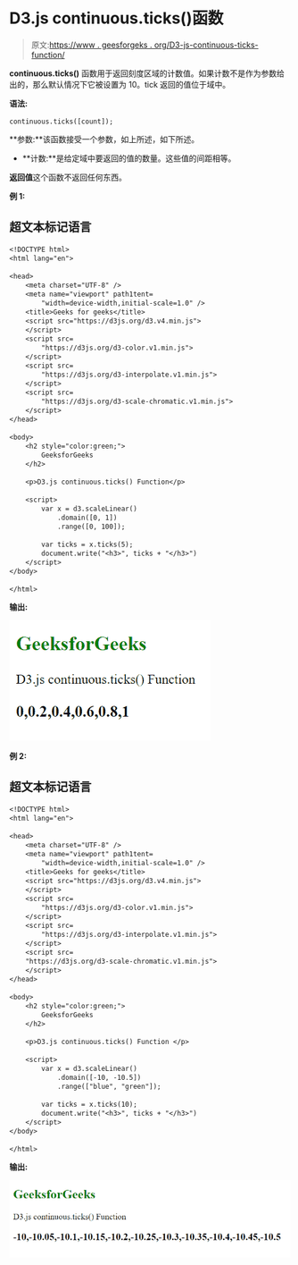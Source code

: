# D3.js continuous.ticks()函数

> 原文:[https://www . geesforgeks . org/D3-js-continuous-ticks-function/](https://www.geeksforgeeks.org/d3-js-continuous-ticks-function/)

**continuous.ticks()** 函数用于返回刻度区域的计数值。如果计数不是作为参数给出的，那么默认情况下它被设置为 10。tick 返回的值位于域中。

**语法:**

```
continuous.ticks([count]);
```

**参数:**该函数接受一个参数，如上所述，如下所述。

*   **计数:**是给定域中要返回的值的数量。这些值的间距相等。

**返回值**这个函数不返回任何东西。

**例 1:**

## 超文本标记语言

```
<!DOCTYPE html>
<html lang="en">

<head>
    <meta charset="UTF-8" />
    <meta name="viewport" path1tent=
        "width=device-width,initial-scale=1.0" />
    <title>Geeks for geeks</title>
    <script src="https://d3js.org/d3.v4.min.js">
    </script>
    <script src=
        "https://d3js.org/d3-color.v1.min.js">
    </script>
    <script src=
        "https://d3js.org/d3-interpolate.v1.min.js">
    </script>
    <script src=
        "https://d3js.org/d3-scale-chromatic.v1.min.js">
    </script>
</head>

<body>
    <h2 style="color:green;">
        GeeksforGeeks
    </h2>

    <p>D3.js continuous.ticks() Function</p>

    <script>
        var x = d3.scaleLinear()
            .domain([0, 1])
            .range([0, 100]);

        var ticks = x.ticks(5);
        document.write("<h3>", ticks + "</h3>")
    </script>
</body>

</html>
```

**输出:**

![](img/6cfa116cb7bdccaaba5ca5a5e407335e.png)

**例 2:**

## 超文本标记语言

```
<!DOCTYPE html>
<html lang="en">

<head>
    <meta charset="UTF-8" />
    <meta name="viewport" path1tent=
        "width=device-width,initial-scale=1.0" />
    <title>Geeks for geeks</title>
    <script src="https://d3js.org/d3.v4.min.js">
    </script>
    <script src=
        "https://d3js.org/d3-color.v1.min.js">
    </script>
    <script src=
        "https://d3js.org/d3-interpolate.v1.min.js">
    </script>
    <script src=
    "https://d3js.org/d3-scale-chromatic.v1.min.js">
    </script>
</head>

<body>
    <h2 style="color:green;">
        GeeksforGeeks
    </h2>

    <p>D3.js continuous.ticks() Function </p>

    <script>
        var x = d3.scaleLinear()
            .domain([-10, -10.5])
            .range(["blue", "green"]);

        var ticks = x.ticks(10);
        document.write("<h3>", ticks + "</h3>")
    </script>
</body>

</html>
```

**输出:**

![](img/e91b12f4d8a1bac5d8a3f7a448baecc7.png)